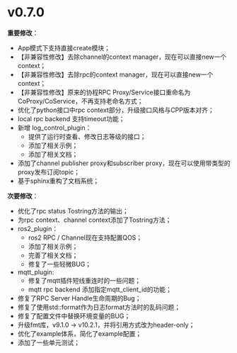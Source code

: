# v0.7.0 


**重要修改**：
- App模式下支持直接create模块；
- 【非兼容性修改】去除channel的context manager，现在可以直接new一个context；
- 【非兼容性修改】去除rpc的context manager，现在可以直接new一个context；
- 【非兼容性修改】原来的协程RPC Proxy/Service接口重命名为CoProxy/CoService，不再支持老命名方式；
- 优化了python接口中rpc context部分，升级接口风格与CPP版本对齐；
- local rpc backend 支持timeout功能；
- 新增 log_control_plugin：
  - 提供了运行时查看、修改日志等级的接口；
  - 添加了相关示例；
  - 添加了相关文档；
- 添加了channel publisher proxy和subscriber proxy，现在可以使用带类型的proxy发布订阅topic；
- 基于sphinx重构了文档系统；

**次要修改**：
- 优化了rpc status Tostring方法的输出；
- 为rpc context、channel context添加了Tostring方法；
- ros2_plugin：
  - ros2 RPC / Channel现在支持配置QOS；
  - 添加了相关示例；
  - 完善了相关文档；
  - 修复了一些轻微BUG；
- mqtt_plugin:
  - 修复了mqtt插件短线重连时的一些问题；
  - mqtt rpc backend 添加指定mqtt_client_id的功能；
- 修复了RPC Server Handle生命周期的Bug；
- 修复了使用std::format作为日志format方法时的乱码问题；
- 修复了配置文件中替换环境变量的BUG；
- 升级fmt库，v9.1.0 -> v10.2.1，并将引用方式改为header-only；
- 优化了example体系，简化了example配置；
- 添加了一些单元测试；

